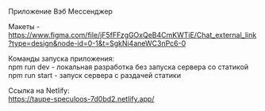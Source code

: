 Приложение  Вэб Мессенджер  

Макеты - https://www.figma.com/file/jF5fFFzgGOxQeB4CmKWTiE/Chat_external_link?type=design&node-id=0-1&t=SgkNi4aneWC3nPc6-0  

Команды запуска приложения:  
    npm run dev - локальная разработка без запуска сервера со статикой  
    npm run start - запуск сервера с раздачей статики  

Ссылка на  Netlify:  
https://taupe-speculoos-7d0bd2.netlify.app/  

